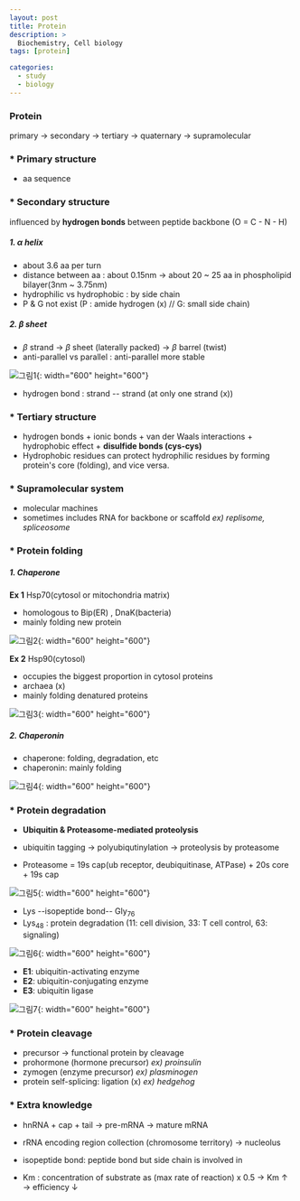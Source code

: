 ```yaml
---
layout: post
title: Protein
description: >
  Biochemistry, Cell biology
tags: [protein]

categories:
  - study
  - biology
---
```

### Protein
primary -> secondary -> tertiary -> quaternary -> supramolecular
### * Primary structure
* aa sequence
### * Secondary structure
influenced by **hydrogen bonds** between peptide backbone (O = C - N - H)
##### 1. $\alpha$ helix
* about 3.6 aa per turn
* distance between aa : about 0.15nm
-> about 20 ~ 25 aa in phospholipid bilayer(3nm ~ 3.75nm)
* hydrophilic vs hydrophobic : by side chain
* P & G not exist (P : amide hydrogen (x) // G: small side chain)

##### 2. $\beta$ sheet
* $\beta$ strand -> $\beta$ sheet (laterally packed) -> $\beta$ barrel (twist)
* anti-parallel vs parallel : anti-parallel more stable

![그림1](/assets/img/7.PNG){: width="600" height="600"}

* hydrogen bond : strand -- strand (at only one strand (x))

### * Tertiary structure
* hydrogen bonds + ionic bonds + van der Waals interactions + hydrophobic effect + **disulfide bonds (cys-cys)**
* Hydrophobic residues can protect hydrophilic residues by forming protein's core (folding), and vice versa.

### * Supramolecular system
* molecular machines
* sometimes includes RNA for backbone or scaffold
*ex) replisome, spliceosome*

### * Protein folding
##### 1. Chaperone
**Ex 1** Hsp70(cytosol or mitochondria matrix)
* homologous to Bip(ER) , DnaK(bacteria)
* mainly folding new protein

![그림2](/assets/img/8.PNG){: width="600" height="600"}

**Ex 2** Hsp90(cytosol)
* occupies the biggest proportion in cytosol proteins
* archaea (x)
* mainly folding denatured proteins

![그림3](/assets/img/9.PNG){: width="600" height="600"}

##### 2. Chaperonin
* chaperone: folding, degradation, etc
* chaperonin: mainly folding

![그림4](/assets/img/10.PNG){: width="600" height="600"}

### * Protein degradation
* **Ubiquitin & Proteasome-mediated proteolysis**
* ubiquitin tagging -> polyubiqutinylation -> proteolysis by proteasome

* Proteasome = 19s cap(ub receptor, deubiquitinase, ATPase) + 20s core + 19s cap

![그림5](/assets/img/11.PNG){: width="600" height="600"}

* Lys --isopeptide bond-- Gly$_{76}$
* Lys$_{48}$ : protein degradation (11: cell division, 33: T cell control, 63: signaling)

![그림6](/assets/img/12.PNG){: width="600" height="600"}

* **E1**: ubiquitin-activating enzyme
* **E2**: ubiquitin-conjugating enzyme
* **E3**: ubiquitin ligase

![그림7](/assets/img/13.PNG){: width="600" height="600"}

### * Protein cleavage
* precursor -> functional protein by cleavage
* prohormone (hormone precursor) *ex) proinsulin*
* zymogen (enzyme precursor) *ex) plasminogen*
* protein self-splicing: ligation (x)
*ex) hedgehog*


### * Extra knowledge
* hnRNA + cap + tail -> pre-mRNA -> mature mRNA
* rRNA encoding region collection (chromosome territory)
-> nucleolus

* isopeptide bond: peptide bond but side chain is involved in

* Km : concentration of substrate as (max rate of reaction) x 0.5
-> Km $\uparrow$ $\rightarrow$ efficiency $\downarrow$
